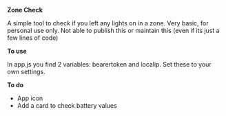 **Zone Check**

A simple tool to check if you left any lights on in a zone. Very basic, for personal use only. Not able to publish this or maintain this (even if its just a few lines of code)

__To use__

In app.js you find 2 variables: bearertoken and localip. Set these to your own settings.

__To do__

- App icon
- Add a card to check battery values
